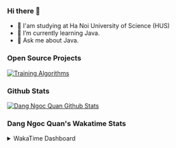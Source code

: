 ### Hi there 👋

- 📖 I'am studying at Ha Noi University of Science (HUS)
- 🌱 I’m currently learning Java.
- 💬 Ask me about Java.




### Open Source Projects
[![Training Algorithms](https://github-readme-stats.vercel.app/api/pin/?username=dangngocquan&repo=TrainingAlgorithms&theme=midnight-purple)](https://github.com/dangngocquan/TrainingAlgorithms)



### Github Stats
[![Dang Ngoc Quan Github Stats](https://github-readme-stats.vercel.app/api?username=dangngocquan&count_private=true&theme=chartreuse-dark&show_icons=true)](https://github.com/dangngocquan)



### Dang Ngoc Quan's Wakatime Stats
<details>
  <summary> 
    WakaTime Dashboard
    <br>
  </summary>
  <p>
    <img src="https://wakatime.com/share/@dangngocquan/e01476f7-6e67-4553-96b3-9593d9676e59.svg" height="400" width="600">
  </p>
</details>
